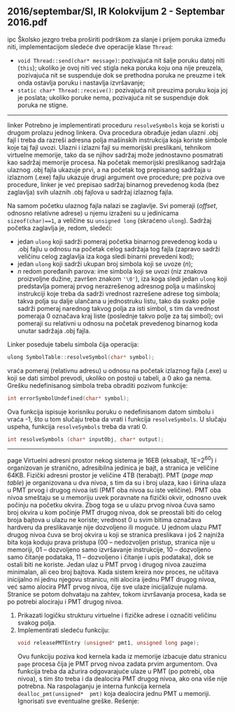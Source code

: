 2016/septembar/SI, IR Kolokvijum 2 - Septembar 2016.pdf
--------------------------------------------------------------------------------
ipc
Školsko jezgro treba proširiti podrškom za slanje i prijem poruka između niti,
implementacijom sledeće dve operacije klase `Thread`:

- `void Thread::send(char* message)`: pozivajuća nit šalje poruku datoj niti
(`this`); ukoliko je ovoj niti već stigla neka poruka koju ona nije preuzela, pozivajuća
nit se suspenduje dok se prethodna poruka ne preuzme i tek onda ostavlja poruku i
nastavlja izvršavanje;
- `static char* Thread::receive()`: pozivajuća nit preuzima poruku koja joj je
poslata; ukoliko poruke nema, pozivajuća nit se suspenduje dok poruka ne stigne.

--------------------------------------------------------------------------------
linker
Potrebno je implementirati proceduru `resolveSymbols` koja se koristi u drugom prolazu
jednog linkera. Ova procedura obrađuje jedan ulazni .obj fajl i treba da razreši adresna polja
mašinskih instrukcija koja koriste simbole koje taj fajl uvozi.  Ulazni i izlazni fajl su
memorijski preslikani,  tehnikom virtuelne memorije,  tako da se njihov sadržaj može
jednostavno posmatrati kao sadržaj memorije procesa. Na početak memorijski preslikanog
sadržaja ulaznog .obj fajla ukazuje prvi, a na početak tog prepisanog sadržaja u izlaznom
(.exe)  fajlu ukazuje drugi argument ove procedure; pre poziva ove procedure, linker je već
prepisao sadržaj binarnog prevedenog koda (bez zaglavlja) svih ulaznih .obj fajlova u sadržaj
izlaznog fajla.

Na samom početku ulaznog fajla nalazi se zaglavlje. Svi pomeraji (*offset*,  odnosno relativne
adrese) u njemu izraženi su u jedinicama `sizeof(char)==1`, a veličine su `unsigned long`
(skraćeno `ulong`). Sadržaj početka zaglavlja je, redom, sledeći:

- jedan `ulong` koji sadrži pomeraj početka binarnog prevedenog koda u .obj fajlu u
odnosu na početak celog sadržaja tog fajla (zapravo sadrži veličinu celog zaglavlja iza
koga sledi binarni prevedeni kod);
- jedan `ulong` koji sadrži ukupan broj simbola koji se uvoze (*n*);
- *n* redom poređanih parova: ime simbola koji se uvozi (niz znakova proizvoljne dužine,
završen znakom `'\0'`),  iza koga sledi jedan `ulong` koji predstavlja pomeraj prvog
nerazrešenog adresnog polja u mašinskoj instrukciji koje treba da sadrži vrednost
razrešene adrese tog simbola; takva polja su dalje ulančana u jednostruku listu, tako da
svako polje sadrži pomeraj narednog takvog polja za isti simbol, s tim da vrednost
pomeraja 0 označava kraj liste (poslednje takvo polje za taj simbol); ovi pomeraji su
relativni u odnosu na početak prevedenog binarnog koda unutar sadržaja .obj fajla.

Linker poseduje tabelu simbola čija operacija:
```cpp
ulong SymbolTable::resolveSymbol(char* symbol);
```
vraća pomeraj (relativnu adresu) u odnosu na početak izlaznog fajla (.exe) u koji se dati
simbol prevodi,  ukoliko on postoji u tabeli,  a 0 ako ga nema. Grešku nedefinisanog simbola
treba obraditi pozivom funkcije:
```cpp
int errorSymbolUndefined(char* symbol);
```
Ova funkcija ispisuje korisniku poruku o nedefinisanom datom simbolu i vraća -1, što u tom
slučaju treba da vrati i funkcija `resolveSymbols`.  U slučaju uspeha,    funkcija
`resolveSymbols` treba da vrati 0.
```cpp
int resolveSymbols (char* inputObj, char* output);
```

--------------------------------------------------------------------------------
page
Virtuelni adresni prostor nekog sistema je 16EB (eksabajt, 1E=$2^60$) i organizovan je stranično,
adresibilna jedinica je bajt, a stranica je veličine 64KB. Fizički adresni prostor je veličine 4TB
(terabajt). PMT (*page map table*) je organizovana u dva nivoa, s tim da su i broj ulaza, kao i
širina ulaza u PMT prvog i drugog nivoa isti (PMT oba nivoa su iste veličine). PMT oba nivoa
smeštaju se u memoriju uvek poravnate na fizički okvir, odnosno uvek počinju na početku
okvira. Zbog toga se u ulazu prvog nivoa čuva samo broj okvira u kom počinje PMT drugog
nivoa, dok se preostali biti do celog broja bajtova u ulazu ne koriste; vrednost 0 u svim bitima
označava hardveru da preslikavanje nije dozvoljeno ili moguće. U jednom ulazu PMT drugog
nivoa čuva se broj okvira u koji se stranica preslikava i još 2 najniža bita koja koduju prava
pristupa (00 – nedozvoljen pristup,   stranica nije u memoriji,   01 – dozvoljeno samo
izvršavanje instrukcije, 10 – dozvoljeno samo čitanje podataka, 11 – dozvoljeno i čitanje i
upis podataka), dok se ostali biti ne koriste. Jedan ulaz u PMT prvog i drugog nivoa zauzima
minimalan, ali ceo broj bajtova. Kada sistem kreira nov proces, ne učitava inicijalno ni jednu
njegovu stranicu, niti alocira ijednu PMT drugog nivoa, već samo alocira PMT prvog nivoa,
čije sve ulaze inicijalizuje nulama. Stranice se potom dohvataju na zahtev, tokom izvršavanja
procesa, kada se po potrebi alociraju i PMT drugog nivoa.

1. Prikazati logičku strukturu virtuelne i fizičke adrese i označiti veličinu svakog polja.
2. Implementirati sledeću funkciju:
   ```cpp
   void releasePMTEntry (unsigned* pmt1, unsigned long page);
   ```
   Ovu funkciju poziva kod kernela kada iz memorije izbacuje datu stranicu `page` procesa čija je
PMT prvog nivoa zadata prvim argumentom. Ova funkcija treba da ažurira odgovarajuće
ulaze u PMT (po potrebi, oba nivoa), s tim što treba i da dealocira PMT drugog nivoa, ako
ona više nije potrebna. Na raspolaganju je interna funkcija kernela
`dealloc_pmt(unsigned*  pmt)` koja dealocira jednu PMT u memoriji.  Ignorisati sve
eventualne greške.
Rešenje:




